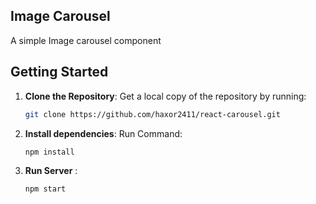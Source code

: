 ## Image Carousel

A simple Image carousel component

## Getting Started

1. **Clone the Repository**: Get a local copy of the repository by running:
   ```bash
   git clone https://github.com/haxor2411/react-carousel.git

2. **Install dependencies**: Run Command:
   ```bash
   npm install
3. **Run Server** :
   ```bash
   npm start  
